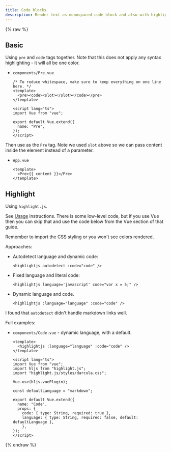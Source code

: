 ```yaml
---
title: Code blocks
description: Render text as monospaced code block and also with highlighting
---
```


{% raw %}

## Basic

Using `pre` and `code` tags together. Note that this does not apply any syntax highlighting - it will all be one color.

- `components/Pre.vue`
    ```vue
    /* To reduce whitespace, make sure to keep everything on one line here. */
    <template>
      <pre><code><slot></slot></code></pre>
    </template>

    <script lang="ts">
    import Vue from "vue";

    export default Vue.extend({
      name: "Pre",
    });
    </script>
    ```


Then use as the `Pre` tag. Note we used `slot` above so we can pass content inside the element instead of a parameter.

- `App.vue`
    ```vue
    <template>
      <Pre>{{ content }}</Pre>
    </template>
    ```


## Highlight

Using `highlight.js`.

See [Usage](https://highlightjs.org/usage/) instructions. There is some low-level code, but if you use Vue then you can skip that and use the code below from the Vue section of that guide.

Remember to import the CSS styling or you won't see colors rendered.

Approaches:

- Autodetect language and dynamic code:
    ```vue
    <highlightjs autodetect :code="code" />
    ```
- Fixed language and literal code:
    ```vue
    <highlightjs language='javascript' code="var x = 5;" />
    ```
- Dynamic language and code.
    ```vue
    <highlightjs :language="language" :code="code" />
    ```
    
I found that `autodetect` didn't handle markdown links well.
    
Full examples:

- `components/Code.vue` - dynamic language, with a default.
    ```vue
    <template>
      <highlightjs :language="language" :code="code" />
    </template>

    <script lang="ts">
    import Vue from "vue";
    import hljs from "highlight.js";
    import "highlight.js/styles/darcula.css";

    Vue.use(hljs.vuePlugin);

    const defaultLanguage = "markdown";

    export default Vue.extend({
      name: "Code",
      props: {
        code: { type: String, required: true },
        language: { type: String, required: false, default: defaultLanguage },
        },
    });
    </script>
    ```

{% endraw %}
